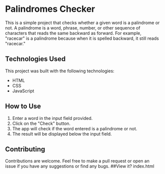 # Palindromes Checker

This is a simple project that checks whether a given word is a palindrome or not. A palindrome is a word, phrase, number, or other sequence of characters that reads the same backward as forward. For example, "racecar" is a palindrome because when it is spelled backward, it still reads "racecar." 

## Technologies Used

This project was built with the following technologies:
- HTML
- CSS
- JavaScript

## How to Use

1. Enter a word in the input field provided.
2. Click on the "Check" button.
3. The app will check if the word entered is a palindrome or not.
4. The result will be displayed below the input field.

## Contributing

Contributions are welcome. Feel free to make a pull request or open an issue if you have any suggestions or find any bugs.
##View it? index.html

